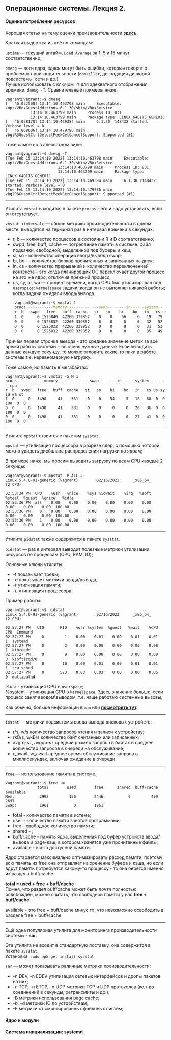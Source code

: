 ## Операционные системы. Лекция 2.

#### Оценка потребления ресурсов

Хорошая статья на тему оценки производительности __[здесь](https://netflixtechblog.com/linux-performance-analysis-in-60-000-milliseconds-accc10403c55).__

Краткая выдержка из неё по командам:

`uptime` — текущий аптайм, `Load Average` за 1, 5 и 15 минут соответственно;

`dmesg` — логи ядра, здесь могут быть ошибки, которые говорят о проблемах производительности (`oomkiller`, деградация дисковой подсистемы, сети и др.)\
Лучше использовать с ключом `-Т` для адекватного отображения времени: `dmesg -T`. Сравнительные примеры ниже.

	vagrant@vagrant:~$ dmesg
	[   46.052590] 13:14:10.463798 main     Executable: /opt/VBoxGuestAdditions-6.1.30/sbin/VBoxService
               13:14:10.463799 main     Process ID: 831
               13:14:10.463799 main     Package type: LINUX_64BITS_GENERIC
	[   46.058178] 13:14:10.469384 main     6.1.30 r148432 started. Verbose level = 0
	[   46.068606] 13:14:10.479786 main     vbglR3GuestCtrlDetectPeekGetCancelSupport: Supported (#1)

Тоже самое но в адекватном виде:

	vagrant@vagrant:~$ dmesg -T
	[Tue Feb 15 13:14:10 2022] 13:14:10.463798 main     Executable: /opt/VBoxGuestAdditions-6.1.30/sbin/VBoxService
                           13:14:10.463799 main     Process ID: 831
                           13:14:10.463799 main     Package type: LINUX_64BITS_GENERIC
	[Tue Feb 15 13:14:10 2022] 13:14:10.469384 main     6.1.30 r148432 started. Verbose level = 0
	[Tue Feb 15 13:14:10 2022] 13:14:10.479786 main     vbglR3GuestCtrlDetectPeekGetCancelSupport: Supported (#1)

----

Утилита `vmstat` находится в пакете `procps` - его и надо установить, если он отсутствует.

`vmstat <interval>` — общие метрики производительности в одном месте, выводятся на терминал раз в интервал времени <interval> в секундах:
- r, b — количество процессов в состоянии R и D соответственно;
- swpd, free, buff, cache — потребление памяти в системе: файл подкачки, свободной, выделенной под буферы и кеш;
- si, so - количество операций ввода/вывода swap;
- bi, bo — количество блоков прочитанных и записанных на диск;
- in, cs - количество прерываний и количество переключенией контекста - это когда планировщик ОС переключает другой процесс на это же ядро, отключив прежний процесс;
- us, sy, id, wa — процент времени, когда CPU был утилизирован под `userspace`; `kernelspace` задачи; когда он не выполнял никакой работы; когда задачи ожидали ввода/вывода.
```sh
	vagrant@vagrant:~$ vmstat 1
	procs -----------memory---------- ---swap-- -----io---- -system-- ------cpu-----
	r  b   swpd   free   buff  cache   si   so    bi    bo   in   cs us sy id wa st
	1  0      0 1525840  42260 339852    0    0    66     6   19   79  0  0 100  0  0
	0  0      0 1525832  42260 339852    0    0     0     0   32   52  0  0 100  0  0
	0  0      0 1525832  42260 339852    0    0     0     0   31   53  0  0 100  0  0
	0  0      0 1525832  42260 339852    0    0     0     0   35   49  0  0 100  0  0
```
Причём первая строчка вывода - это среднее значение меток за всё время работы системы - не очень нужные данные.
Если выводить данные каждую секунду, то можно отловить какие-то пики в работе системы т.е. неравномерную нагрузку.

Тоже самое, но память в мегабайтах:

	vagrant@vagrant:~$ vmstat -S M 1
	procs -----------memory---------- ---swap-- -----io---- -system-- ------cpu-----
	r  b   swpd   free   buff  cache   si   so    bi    bo   in   cs us sy id wa st
	1  0      0   1490     41    331    0    0    54     5   18   68  0  0 100  0  0
	0  0      0   1490     41    331    0    0     0     0   26   36  0  0 100  0  0
	0  0      0   1490     41    331    0    0     0     0   27   41  0  0 100  0  0

----

Утилита `mpstat` ставится с пакетом `sysstat`.

`mpstat` — утилизация процессора в разрезе ядер, с помощью которой можно увидеть дисбаланс распределения нагрузки по ядрам;

В примере ниже, мы просим выводить загрузку по всем CPU каждые 2 секунды:

	vagrant@vagrant:~$ mpstat -P ALL 2
	Linux 5.4.0-91-generic (vagrant)        02/16/2022      _x86_64_        (2 CPU)
	
	02:53:34 PM  CPU    %usr   %nice    %sys %iowait    %irq   %soft  %steal  %guest  %gnice   %idle
	02:53:36 PM  all    0.00    0.00    0.00    0.00    0.00    0.00    0.00    0.00    0.00  100.00
	02:53:36 PM    0    0.00    0.00    0.00    0.00    0.00    0.00    0.00    0.00    0.00  100.00
	02:53:36 PM    1    0.00    0.00    0.00    0.00    0.00    0.00    0.00    0.00    0.00  100.00

----
Утилита `pidstat` также содержится в пакете `sysstat`.

`pidstat` — раз в интервал выводит полезные метрики утилизации ресурсов по процессам (CPU, RAM, IO);

Основные ключи утилиты:
- -t показывает треды;
- -d показывает метрики ввода/вывода;
- -r утилизация памяти;
- -u утилизация процессора.

Пример работы:

	vagrant@vagrant:~$ pidstat
	Linux 5.4.0-91-generic (vagrant)        02/16/2022      _x86_64_        (2 CPU)

	02:57:27 PM   UID       PID    %usr %system  %guest   %wait    %CPU   CPU  Command
	02:57:27 PM     0         1    0.00    0.01    0.00    0.01    0.01     1  systemd
	02:57:27 PM     0         2    0.00    0.00    0.00    0.00    0.00     1  kthreadd
	02:57:27 PM     0         9    0.00    0.00    0.00    0.00    0.00     0  ksoftirqd/0
	02:57:27 PM     0        10    0.00    0.01    0.00    0.01    0.01     1  rcu_sched
	02:57:27 PM     0       523    0.03    0.03    0.00    0.00    0.05     0  multipathd

%usr - утилизация CPU в `userspace`;\
%system - утилизация CPU в `kernelspace`. Здесь значение больше, если процесс занят вводом\выводом, т.е. чаще работаю системные вызовы;

Как обычно, больше информации в `man` или __[посмотреть тут](https://bloglinux.ru/1972-utilita-pidstat-v-unix-linux.html).__

----

`iostat` — метрики подсистемы ввода вывода дисковых устройств:
- r/s, w/s количество запросов чтения и записи к устройству;
- rkB/s, wkB/s количество байт считанных или записанных;
- avgrq-sz, avgqu-sz средний размер запроса в байтах и среднее количество запросов в очереди на обслуживание;
- r_await, w_await среднее время обслуживание запроса в миллисекундах, включая ожидание в очереди.

----

`free` — использование памяти в системе.

	vagrant@vagrant:~$ free -m
				  total        used        free      shared  buff/cache   available
	Mem:           2992         136        2446           0         409        2697
	Swap:          1961           0        1961

- total - количество памяти в истеме;
- user - количество памяти занятое программами;
- free - свободное количество памяти;
- shared - ;
- buff/cache - память ядра, выделенная под буфер устройств ввода/вывода и page-кэш, в котором хранятся уже прочитанные файлы;
- available - всего доступной памяти.

Ядро старается максимально оптимизировать расход памяти, поэтому всю память из free она отправляет на хренение 
буфера и кэша, но если вдруг память потребуется какому-то процессу - то она берётся именно из раздела buff/cache.

__total = used + free + buff/cache__\
Помня, что раздел buff/cache может быть _почти_ полностью освобождён, можно считать, что свободной памяти у нас __free + buff/cache__.

available - это free + buff/cache минус то, что невозможно освободить в разделе free + buff/cache.


----

Ещё одна популярная утилита для мониторинга производительности системы - __sar__.

Эта утилита не входит в стандартную поставку, она содержится в пакете `sysstat`.\
Установка: `sudo apk-get install sysstat`

`sar` — может показывать раличные метрики производительности:
- -n DEV, -n EDEV утилизация сетевых интерфейсов и дропы пакетов на них;
- -n TCP, -n ETCP, -n UDP метрики TCP и UDP протоколов (кол-во соединений в секунды, ретрансмиты и др.);
- -B метрики использования page cache;
- -b, -d метрики IO по устройствам;
- -F метрики от смонтированных файловых систем;





#### Ядро и модули

#### Система инициализации: systemd



